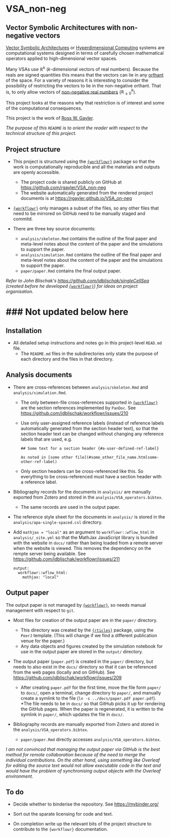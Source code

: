 # VSA_non-neg

## Vector Symbolic Architectures with non-negative vectors

[Vector Symbolic Architectures][vsa] or [Hyperdimensional Computing][hdcomp] systems
are computational systems designed in terms of carefully chosen mathematical operators
applied to high-dimensional vector spaces.

Many VSAs use $\mathbb{R}^k$ ($k$-dimensional vectors of real numbers).
Because the reals are signed quantities
this means that the vectors can lie in any [orthant][] of the space.
For a variety of reasons
it is interesting to consider 
the possibility of restricting the vectors to lie in the non-negative orthant.
That is, to only allow vectors of [non-negative real numbers][pos_real] ($\mathbb{R}_{\geq 0}^k$).

This project looks at the reasons why that restriction is of interest
and some of the computational consequences.

This project is the work of [Ross W. Gayler][rwg].

*The purpose of this `README`
is to orient the reader with respect to
the technical structure of this project.*

## Project structure

* This project is structured using the [`{workflowr}`][workflowr] package 
  so that the work is computationally reproducible
  and all the materials and outputs are openly accessible.
  * The project code is shared publicly on GitHub at https://github.com/rgayler/VSA_non-neg
  * The website automatically generated from the rendered project documents is at https://rgayler.github.io/VSA_on-neg

* [`{workflowr}`][workflowr] only manages a subset of the files,
  so any other files that need to be mirrored on GitHub
  need to be manually staged and commitd.

* There are three key source documents:
  * `analysis/skeleton.Rmd` contains the outline of the final paper
  and meta-level notes about the content of the paper and the simulations to support the paper.
  * `analysis/simulation.Rmd` contains the outline of the final paper
  and meta-level notes about the content of the paper and the simulations to support the paper.
  * `paper/paper.Rmd` contains the final output paper.

*Refer to John Blischak's https://github.com/jdblischak/singleCellSeq 
(created before he developed  [`{workflowr}`](https://github.com/jdblischak/workflowr)) 
for ideas on project organisation.*


# ### Not updated below here ###

## Installation

* All detailed setup instructions and notes go in this project-level `READ.md` file.
  * The `README.md` files in the subdirectories only state the purpose of each directory
and the files in that directory.

## Analysis documents

* There are cross-references between `analysis/skeleton.Rmd` and `analysis/simulation.Rmd`.
  * The only between-file cross-references supported in  [`{workflowr}`](https://github.com/jdblischak/workflowr)
  are the section references implemented by `PanDoc`.
  See https://github.com/jdblischak/workflowr/issues/210
  * Use only user-assigned reference labels (instead of reference labels automatically generated from the section header text),
  so that the section header text can be changed without changing any reference labels that are used, e.g.

    ```
    ## Some text for a section header {#a-user-defined-ref-label}

    As noted in [some other file](#some_other_file_name.htmlsome-other-ref-label)
    ```
  * Only section headers can be cross-referenced like this.
  So everything to be cross-referenced must have a section header with a reference label.

* Bibliography records for the documents in `analysis/`
are manually exported from Zotero and stored in the `analysis/VSA_operators.bibtex`.
  * The same records are used in the output paper.

* The reference style sheet for the documents in `analysis/`
is stored in the `analysis/apa-single-spaced.csl` directory.

* Add `mathjax = "local"` as an argument to `workflowr::wflow_html` in `analysis/_site.yml`
so that the MathJax JavaScript library is bundled with the website in `docs/`
rather than being loaded from a remote server when the website is viewed.
This removes the dependency on the rempte server being available.
See https://github.com/jdblischak/workflowr/issues/211

  ```
  output:
    workflowr::wflow_html:
      mathjax: "local"
  ```

## Output paper

The output paper is not managed by [`{workflowr}`](https://github.com/jdblischak/workflowr),
so needs manual management with respect to `git`.

* Most files for creation of the output paper are in the `paper/` directory.
  * This directory was created by the [`{rticles}`](https://CRAN.R-project.org/package=rticles) package,
  using the `PeerJ` template.
  (This will change if we find a different publication venue for the paper.)
  * Any data objects and figures created by the simulation notebook
  for use in the output paper
  are stored in the `output/` directory.

* The output paper (`paper.pdf`) is created in the `paper/` directory,
but needs to also exist in the `docs/` directory
so that it can be referenced from the web pages (locally and on GitHub).
See https://github.com/jdblischak/workflowr/issues/209
  * After creating `paper.pdf` for the first time,
  move the file form `paper/` to `docs/`,
  open a terminal, change directory to `paper/`,
  and manually create a symlink to the file (`ln -s ../docs/paper.pdf paper.pdf`).
  *The file needs to be in `docs/` so that GitHub picks it up for rendering the GitHub pages.
  When the paper is regenerated, it is written to the symlink in `paper/`,
  which updates the file in `docs/`.
  
* Bibliography records are manually exported from Zotero and stored in the `analysis/VSA_operators.bibtex`.
  * `paper/paper.Rmd` directly accesses `analysis/VSA_operators.bibtex`.

*I am not convinced that managing the output paper via GitHub is the best method for remote collaboration
because of the need to merge the individual contributions.
On the other hand, using something like Overleaf for editing the source text
would not allow executable code in the text
and would have the problem of synchronising output objects with the Overleaf environment.*
  
## To do

* Decide whether to binderise the repository. See https://mybinder.org/

* Sort out the sparate licensing for code and text.

* On completion write up the relevant bits of the project structure to contribute to the `{workflowr}` documentation.

[rwg]: https://www.rossgayler.com/

[vsa]: https://arxiv.org/abs/cs/0412059
[hdcomp]: http://rctn.org/vs265/kanerva09-hyperdimensional.pdf
[orthant]: https://en.wikipedia.org/wiki/Orthant
[pos_real]: https://en.wikipedia.org/wiki/Positive_real_numbers


[workflowr]: https://github.com/jdblischak/workflowr

